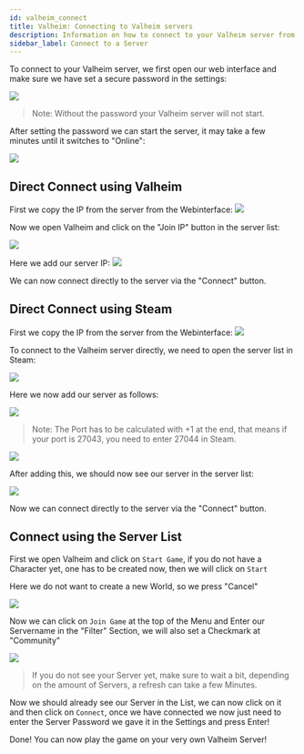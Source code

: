 ```yaml
---
id: valheim_connect
title: Valheim: Connecting to Valheim servers
description: Information on how to connect to your Valheim server from ZAP-Hosting - ZAP-Hosting.com documentation
sidebar_label: Connect to a Server
---
```


To connect to your Valheim server, we first open our web interface and make sure we have set a secure password in the settings:

![](https://screensaver01.zap-hosting.com/index.php/s/Lf58LHFQX72tK49/preview)

> Note: Without the password your Valheim server will not start.

After setting the password we can start the server, it may take a few minutes until it switches to "Online":

![](https://screensaver01.zap-hosting.com/index.php/s/D83iNmMQHtJmgTp/preview)

## Direct Connect using Valheim

First we copy the IP from the server from the Webinterface:
![](https://screensaver01.zap-hosting.com/index.php/s/NJZoDEsmo6H8Bdc/preview)


Now we open Valheim and click on the "Join IP" button in the server list:

![](https://screensaver01.zap-hosting.com/index.php/s/yZZ9iySWBFg6Tt5/preview)


Here we add our server IP:
![](https://screensaver01.zap-hosting.com/index.php/s/zjzSDAofyi3j7Go/preview)


We can now connect directly to the server via the "Connect" button.


## Direct Connect using Steam

First we copy the IP from the server from the Webinterface:
![](https://screensaver01.zap-hosting.com/index.php/s/iQBZriKBoHt9W2F/preview)


To connect to the Valheim server directly, we need to open the server list in Steam:

![](https://screensaver01.zap-hosting.com/index.php/s/WaPYS6qowjidXjm/preview)

Here we now add our server as follows:

![](https://screensaver01.zap-hosting.com/index.php/s/ymSyerFEkCCKzyc/preview)

> Note: The Port has to be calculated with +1 at the end, that means if your port is 27043, you need to enter 27044 in Steam.

![](https://screensaver01.zap-hosting.com/index.php/s/PM5MkKTksKqPwpP/preview)

After adding this, we should now see our server in the server list:

![](https://screensaver01.zap-hosting.com/index.php/s/BBiyLn2QdffQCrX/preview)

Now we can connect directly to the server via the "Connect" button.


## Connect using the Server List
First we open Valheim and click on `Start Game`, if you do not have a Character yet, one has to be created now, then we will click on `Start`


Here we do not want to create a new World, so we press "Cancel"

![](https://screensaver01.zap-hosting.com/index.php/s/8LetLjTjmgyBf2a/preview)

Now we can click on `Join Game` at the top of the Menu and Enter our Servername in the "Filter" Section, we will also set a Checkmark at "Community"

![](https://screensaver01.zap-hosting.com/index.php/s/YJg8Mj35RbXwtJH/preview)

> If you do not see your Server yet, make sure to wait a bit, depending on the amount of Servers, a refresh can take a few Minutes.

Now we should already see our Server in the List, we can now click on it and then click on `Connect`, once we have connected we now just need to enter the Server Password we gave it in the Settings and press Enter!

Done! You can now play the game on your very own Valheim Server!

